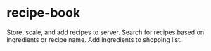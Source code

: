 # recipe-book
Store, scale, and add recipes to server. Search for recipes based on ingredients or recipe name. Add ingredients to shopping list.
